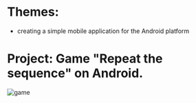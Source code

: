 # Themes:
- creating a simple mobile application for the Android platform

# Project: Game "Repeat the sequence" on Android.

![game](https://github.com/ViktoriyaMosolova/RepeatGame/assets/102804072/b798c547-326a-4235-921d-d90f416f3c4a)
